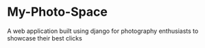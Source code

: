 # My-Photo-Space
A web application built using django for photography enthusiasts to showcase their best clicks
